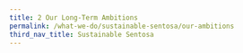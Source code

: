 ```yaml
---
title: 2 Our Long-Term Ambitions
permalink: /what-we-do/sustainable-sentosa/our-ambitions
third_nav_title: Sustainable Sentosa
---
```








